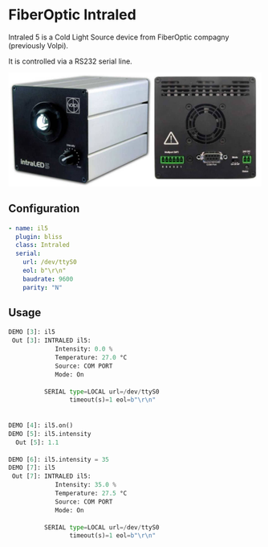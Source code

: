 # FiberOptic Intraled

Intraled 5 is a Cold Light Source device from FiberOptic compagny (previously
Volpi).

It is controlled via a RS232 serial line.

![Front and Rear Views](img/intraled5.jpg)



## Configuration

```yaml
- name: il5
  plugin: bliss
  class: Intraled
  serial:
    url: /dev/ttyS0
    eol: b"\r\n"
    baudrate: 9600
    parity: "N"
```


## Usage

```python
DEMO [3]: il5
 Out [3]: INTRALED il5:
             Intensity: 0.0 %
             Temperature: 27.0 °C
             Source: COM PORT
             Mode: On

          SERIAL type=LOCAL url=/dev/ttyS0
                 timeout(s)=1 eol=b"\r\n"


DEMO [4]: il5.on()
DEMO [5]: il5.intensity
  Out [5]: 1.1

DEMO [6]: il5.intensity = 35
DEMO [7]: il5
 Out [7]: INTRALED il5:
             Intensity: 35.0 %
             Temperature: 27.5 °C
             Source: COM PORT
             Mode: On

          SERIAL type=LOCAL url=/dev/ttyS0
                 timeout(s)=1 eol=b"\r\n"
```

